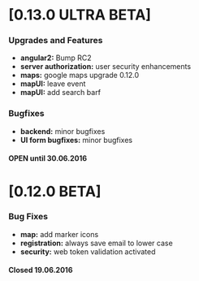 <a name="0.13.0"></a>
# [0.13.0 ULTRA BETA]

### Upgrades and Features

* **angular2:** Bump RC2
* **server authorization:** user security enhancements
* **maps:** google maps upgrade 0.12.0
* **mapUI:** leave event
* **mapUI:** add search barf

### Bugfixes

* **backend:** minor bugfixes
* **UI form bugfixes:** minor bugfixes

#### OPEN until 30.06.2016

<a name="0.12.0"></a>
# [0.12.0 BETA]

### Bug Fixes

* **map:** add marker icons
* **registration:** always save email to lower case
* **security:** web token validation activated

#### Closed 19.06.2016
